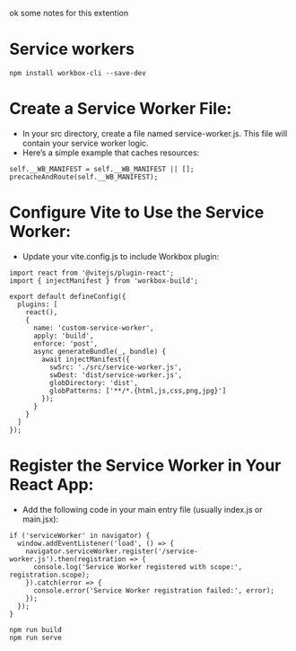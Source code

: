ok some notes for this extention
 # Service workers
```npm install workbox-cli --save-dev```


# Create a Service Worker File:
- In your src directory, create a file named service-worker.js. This file will contain your service worker logic. 
- Here’s a simple example that caches resources:

```import { precacheAndRoute } from 'workbox-precaching';
self.__WB_MANIFEST = self.__WB_MANIFEST || [];
precacheAndRoute(self.__WB_MANIFEST);
```

# Configure Vite to Use the Service Worker: 
- Update your vite.config.js to include Workbox plugin:

``` import { defineConfig } from 'vite';
import react from '@vitejs/plugin-react';
import { injectManifest } from 'workbox-build';

export default defineConfig({
  plugins: [
    react(),
    {
      name: 'custom-service-worker',
      apply: 'build',
      enforce: 'post',
      async generateBundle(_, bundle) {
        await injectManifest({
          swSrc: './src/service-worker.js',
          swDest: 'dist/service-worker.js',
          globDirectory: 'dist',
          globPatterns: ['**/*.{html,js,css,png,jpg}']
        });
      }
    }
  ]
});
```


# Register the Service Worker in Your React App: 
- Add the following code in your main entry file (usually index.js or main.jsx):

``` 
if ('serviceWorker' in navigator) {
  window.addEventListener('load', () => {
    navigator.serviceWorker.register('/service-worker.js').then(registration => {
      console.log('Service Worker registered with scope:', registration.scope);
    }).catch(error => {
      console.error('Service Worker registration failed:', error);
    });
  });
}

```

```
npm run build
npm run serve
```